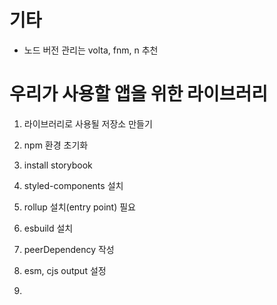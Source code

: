 # 기타

- 노드 버전 관리는 volta, fnm, n 추천

# 우리가 사용할 앱을 위한 라이브러리

1. 라이브러리로 사용될 저장소 만들기

2. npm 환경 초기화

3. install storybook

4. styled-components 설치

5. rollup 설치(entry point) 필요

6. esbuild 설치

7. peerDependency 작성

8. esm, cjs output 설정

9.

